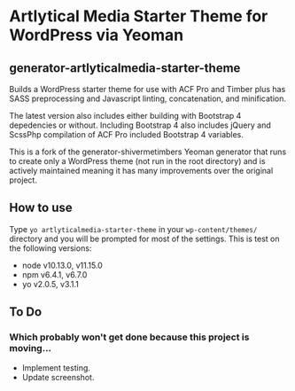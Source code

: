 # Artlytical Media Starter Theme for WordPress via Yeoman

## generator-artlyticalmedia-starter-theme

Builds a WordPress starter theme for use with ACF Pro and Timber plus has SASS preprocessing and Javascript linting, concatenation, and minification.

The latest version also includes either building with Bootstrap 4 depedencies or without.  Including Bootstrap 4 also includes jQuery and ScssPhp compilation of ACF Pro included Bootstrap 4 variables.

This is a fork of the generator-shivermetimbers Yeoman generator that runs to create only a WordPress theme (not run in the root directory) and is actively maintained meaning it has many improvements over the original project.

## How to use

Type `yo artlyticalmedia-starter-theme` in your `wp-content/themes/` directory and you will be prompted for most of the settings.  This is test on the following versions:

* node v10.13.0, v11.15.0
* npm v6.4.1, v6.7.0
* yo v2.0.5, v3.1.1

## To Do

### Which probably won't get done because this project is moving...

* Implement testing.
* Update screenshot.